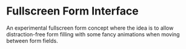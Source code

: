 Fullscreen Form Interface
=========

An experimental fullscreen form concept where the idea is to allow distraction-free form filling with some fancy animations when moving between form fields. 
